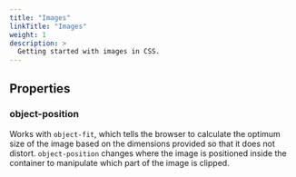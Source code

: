 ```yaml
---
title: "Images"
linkTitle: "Images"
weight: 1
description: >
  Getting started with images in CSS.
---
```


## Properties

### object-position

Works with `object-fit`, which tells the browser to calculate the optimum size of the image based on the dimensions provided so that it does not distort. `object-position` changes where the image is positioned inside the container to manipulate which part of the image is clipped.
